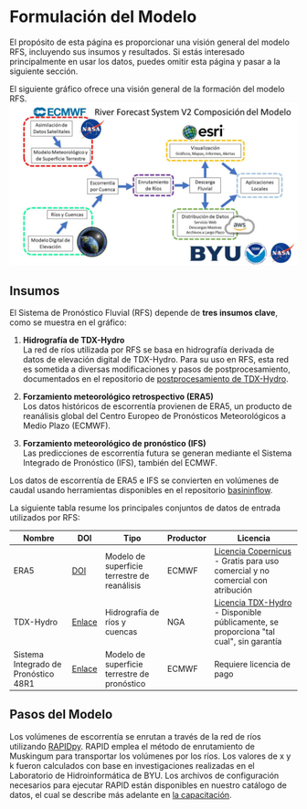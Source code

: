 # Formulación del Modelo

El propósito de esta página es proporcionar una visión general del modelo RFS, incluyendo sus insumos y resultados. Si estás interesado principalmente en usar los datos, puedes omitir esta página y pasar a la siguiente sección.

El siguiente gráfico ofrece una visión general de la formación del modelo RFS.  
![Diagrama de la formulación del modelo RFS](../../static/images/rfs-v2-formulation-spanish.jpg)

## Insumos

El Sistema de Pronóstico Fluvial (RFS) depende de **tres insumos clave**, como se muestra en el gráfico:

1. **Hidrografía de TDX-Hydro**  
   La red de ríos utilizada por RFS se basa en hidrografía derivada de datos de elevación digital de TDX-Hydro. Para su uso en RFS, esta red es sometida a diversas modificaciones y pasos de postprocesamiento, documentados en el repositorio de [postprocesamiento de TDX-Hydro](https://github.com/geoglows/tdxhydro-postprocessing).

2. **Forzamiento meteorológico retrospectivo (ERA5)**  
   Los datos históricos de escorrentía provienen de ERA5, un producto de reanálisis global del Centro Europeo de Pronósticos Meteorológicos a Medio Plazo (ECMWF).

3. **Forzamiento meteorológico de pronóstico (IFS)**  
   Las predicciones de escorrentía futura se generan mediante el Sistema Integrado de Pronóstico (IFS), también del ECMWF.

Los datos de escorrentía de ERA5 e IFS se convierten en volúmenes de caudal usando herramientas disponibles en el repositorio [basininflow](https://github.com/geoglows/basininflow).

La siguiente tabla resume los principales conjuntos de datos de entrada utilizados por RFS:

| Nombre                            | DOI                                                                  | Tipo                              | Productor | Licencia                                                                                                                                                                      |
|----------------------------------|----------------------------------------------------------------------|-----------------------------------|-----------|------------------------------------------------------------------------------------------------------------------------------------------------------------------------------|
| ERA5                              | [DOI](https://doi.org/10.24381/cds.adbb2d47)                         | Modelo de superficie terrestre de reanálisis | ECMWF     | [Licencia Copernicus](https://cds.climate.copernicus.eu/api/v2/terms/static/licence-to-use-copernicus-products.pdf) - Gratis para uso comercial y no comercial con atribución |
| TDX-Hydro                         | [Enlace](https://earth-info.nga.mil/)                                | Hidrografía de ríos y cuencas     | NGA       | [Licencia TDX-Hydro](https://earth-info.nga.mil/php/download.php?file=tdx-hydro-license) - Disponible públicamente, se proporciona "tal cual", sin garantía                   |
| Sistema Integrado de Pronóstico 48R1 | [Enlace](https://confluence.ecmwf.int/display/FCST/Implementation+of+IFS+Cycle+48r1) | Modelo de superficie terrestre de pronóstico | ECMWF     | Requiere licencia de pago                                                                                                                |

## Pasos del Modelo

Los volúmenes de escorrentía se enrutan a través de la red de ríos utilizando [RAPIDpy](https://github.com/geoglows/RAPIDpy). RAPID emplea el método de enrutamiento de Muskingum para transportar los volúmenes por los ríos. Los valores de x y k fueron calculados con base en investigaciones realizadas en el Laboratorio de Hidroinformática de BYU. Los archivos de configuración necesarios para ejecutar RAPID están disponibles en nuestro catálogo de datos, el cual se describe más adelante en [la capacitación](../datasets/catalog.md).

